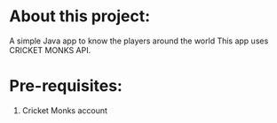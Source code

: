 # About this project:
A simple Java app to know the players around the world
This app uses CRICKET MONKS API.

# Pre-requisites:
1. Cricket Monks account

```
